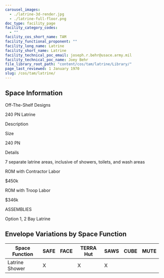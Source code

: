 ```yaml
---
carousel_images:
  - ./latrine-3d-render.jpg
  - ./latrine-full-floor.png
doc_type: facility_page
facility_category_codes:
  - ""
facility_cos_short_name: TAM
facility_functional_proponent: ""
facility_long_name: Latrine
facility_short_name: Latrine
facility_technical_poc_email: joseph.r.behr@usace.army.mil
facility_technical_poc_name: Joey Behr
file_library_root_path: "content/cos/tam/latrine/Library/"
page_last_reviewed: 1 January 1970
slug: /cos/tam/latrine/
---
```


## Space Information

Off-The-Shelf Designs

240 PN Latrine

Description

Size

240 PN

Details

7 separate latrine areas, inclusive of showers, toilets, and wash areas

ROM with Contractor Labor

\$450k

ROM with Troop Labor

\$346k

ASSEMBLIES

Option 1, 2 Bay Latrine

## Envelope Variations by Space Function

| Space Function | SAFE | FACE | TERRA Hut | SAWS | CUBE | MUTE |
| -------------- | ---- | ---- | --------- | ---- | ---- | ---- |
| Latrine Shower | X    |      | X         | X    |      |      |
